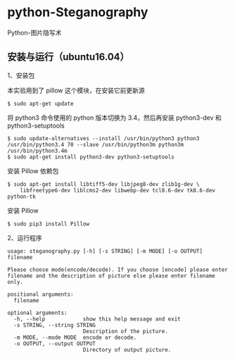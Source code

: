 # python-Steganography
Python-图片隐写术

安装与运行（ubuntu16.04）
---

1、安装包

本实验用到了 pillow 这个模块，在安装它前更新源
```
$ sudo apt-get update
```

将 python3 命令使用的 python 版本切换为 3.4，然后再安装 python3-dev 和 python3-setuptools
```
$ sudo update-alternatives --install /usr/bin/python3 python3 /usr/bin/python3.4 70 --slave /usr/bin/python3m python3m /usr/bin/python3.4m
$ sudo apt-get install python3-dev python3-setuptools
```

安装 Pillow 依赖包
```
$ sudo apt-get install libtiff5-dev libjpeg8-dev zlib1g-dev \
    libfreetype6-dev liblcms2-dev libwebp-dev tcl8.6-dev tk8.6-dev python-tk
```

安装 Pillow
```
$ sudo pip3 install Pillow
```

2、运行程序

```
usage: steganography.py [-h] [-s STRING] [-m MODE] [-o OUTPUT] filename

Please choose mode(encode/decode). If you choose [encode] please enter
filename and the description of picture else please enter filename only.

positional arguments:
  filename

optional arguments:
  -h, --help            show this help message and exit
  -s STRING, --string STRING
                        Description of the picture.
  -m MODE, --mode MODE  encode or decode.
  -o OUTPUT, --output OUTPUT
                        Directory of output picture.

```
               
               

